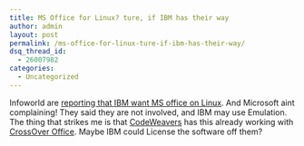 ```yaml
---
title: MS Office for Linux? ture, if IBM has their way
author: admin
layout: post
permalink: /ms-office-for-linux-ture-if-ibm-has-their-way/
dsq_thread_id:
  - 26007982
categories:
  - Uncategorized
---
```

Infoworld are [reporting that IBM want MS office on Linux][1]. And Microsoft aint complaining! They said they are not involved, and IBM may use Emulation. The thing that strikes me is that [CodeWeavers][2] has this already working with [CrossOver Office][3]. Maybe IBM could License the software off them?

 [1]: http://www.infoworld.com/article/04/02/13/HNlinuxoffice_1.html
 [2]: http://www.codeweavers.com/
 [3]: http://www.codeweavers.com/site/products/cxoffice/
